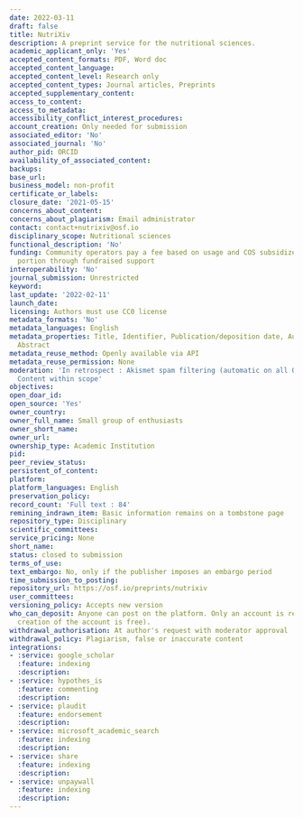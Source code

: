 ```yaml
---
date: 2022-03-11
draft: false
title: NutriXiv
description: A preprint service for the nutritional sciences.
academic_applicant_only: 'Yes'
accepted_content_formats: PDF, Word doc
accepted_content_language:
accepted_content_level: Research only
accepted_content_types: Journal articles, Preprints
accepted_supplementary_content:
access_to_content:
access_to_metadata:
accessibility_conflict_interest_procedures:
account_creation: Only needed for submission
associated_editor: 'No'
associated_journal: 'No'
author_pid: ORCID
availability_of_associated_content:
backups:
base_url:
business_model: non-profit
certificate_or_labels:
closure_date: '2021-05-15'
concerns_about_content:
concerns_about_plagiarism: Email administrator
contact: contact+nutrixiv@osf.io
disciplinary_scope: Nutritional sciences
functional_description: 'No'
funding: Community operators pay a fee based on usage and COS subsidizes the other
  portion through fundraised support
interoperability: 'No'
journal_submission: Unrestricted
keyword:
last_update: '2022-02-11'
launch_date:
licensing: Authors must use CC0 license
metadata_formats: 'No'
metadata_languages: English
metadata_properties: Title, Identifier, Publication/deposition date, Author name(s),
  Abstract
metadata_reuse_method: Openly available via API
metadata_reuse_permission: None
moderation: 'In retrospect : Akismet spam filtering (automatic on all OSF content),
  Content within scope'
objectives:
open_doar_id:
open_source: 'Yes'
owner_country:
owner_full_name: Small group of enthusiasts
owner_short_name:
owner_url:
ownership_type: Academic Institution
pid:
peer_review_status:
persistent_of_content:
platform:
platform_languages: English
preservation_policy:
record_count: 'Full text : 84'
remining_indrawn_item: Basic information remains on a tombstone page
repository_type: Disciplinary
scientific_committees:
service_pricing: None
short_name:
status: closed to submission
terms_of_use:
text_embargo: No, only if the publisher imposes an embargo period
time_submission_to_posting:
repository_url: https://osf.io/preprints/nutrixiv
user_committees:
versioning_policy: Accepts new version
who_can_deposit: Anyone can post on the platform. Only an account is required ( The
  creation of the account is free).
withdrawal_authorisation: At author's request with moderator approval
withdrawal_policy: Plagiarism, false or inaccurate content
integrations:
- :service: google_scholar
  :feature: indexing
  :description:
- :service: hypothes_is
  :feature: commenting
  :description:
- :service: plaudit
  :feature: endorsement
  :description:
- :service: microsoft_academic_search
  :feature: indexing
  :description:
- :service: share
  :feature: indexing
  :description:
- :service: unpaywall
  :feature: indexing
  :description:
---
```



